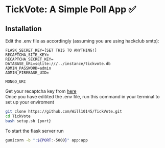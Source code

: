 # TickVote: A Simple Poll App ✅

## Installation

Edit the .env file as accordingly (assuming you are using hackclub smtp):

```
FLASK_SECRET_KEY=[SET THIS TO ANYTHING!]
RECAPTCHA_SITE_KEY=
RECAPTCHA_SECRET_KEY=
DATABASE_URL=sqlite:///../instance/tickvote.db
ADMIN_PASSWORD=admin
ADMIN_FIREBASE_UID=

MONGO_URI
```

Get your recaptcha key from [here](https://www.google.com/recaptcha/admin/create) <br>
Once you have editited the .env file, run this command in your terminal to set up your enviroment

```bash
git clone https://github.com/Will10145/TickVote.git
cd TickVote
bash setup.sh {port}
```

To start the flask server run

```bash
gunicorn -b ":${PORT:-5000}" app:app
```
